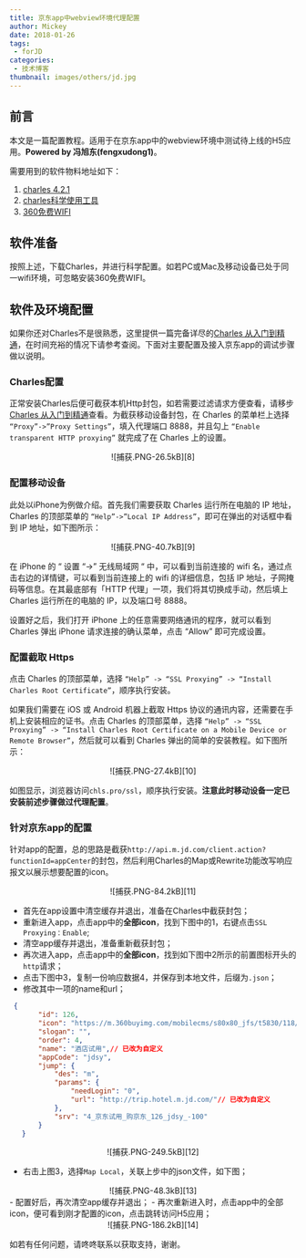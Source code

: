 ```yaml
---
title: 京东app中webview环境代理配置
author: Mickey
date: 2018-01-26
tags:
 - forJD
categories:
 - 技术博客
thumbnail: images/others/jd.jpg
---
```



## 前言

本文是一篇配置教程。适用于在京东app中的webview环境中测试待上线的H5应用。**Powered by 冯旭东(fengxudong1)**。

需要用到的软件物料地址如下：

 1. [charles 4.2.1][3] 
 2. [charles科学使用工具][4]
 3. [360免费WIFI][5]

## 软件准备

按照上述，下载Charles，并进行科学配置。如若PC或Mac及移动设备已处于同一wifi环境，可忽略安装360免费WIFI。

## 软件及环境配置

如果你还对Charles不是很熟悉，这里提供一篇完备详尽的[Charles 从入门到精通][6]，在时间充裕的情况下请参考查阅。下面对主要配置及接入京东app的调试步骤做以说明。

### Charles配置

正常安装Charles后便可截获本机Http封包，如若需要过滤请求方便查看，请移步[Charles 从入门到精通][7]查看。为截获移动设备封包，在 Charles 的菜单栏上选择 `“Proxy”->”Proxy Settings”`，填入代理端口 8888，并且勾上 `“Enable transparent HTTP proxying”` 就完成了在 Charles 上的设置。

<center>![捕获.PNG-26.5kB][8]</center>

### 配置移动设备

此处以iPhone为例做介绍。首先我们需要获取 Charles 运行所在电脑的 IP 地址，Charles 的顶部菜单的 `“Help”->”Local IP Address”`，即可在弹出的对话框中看到 IP 地址，如下图所示：

<center>![捕获.PNG-40.7kB][9]</center>
 
 在 iPhone 的 “ 设置 “->” 无线局域网 “ 中，可以看到当前连接的 wifi 名，通过点击右边的详情键，可以看到当前连接上的 wifi 的详细信息，包括 IP 地址，子网掩码等信息。在其最底部有「HTTP 代理」一项，我们将其切换成手动，然后填上 Charles 运行所在的电脑的 IP，以及端口号 8888。
 
 设置好之后，我们打开 iPhone 上的任意需要网络通讯的程序，就可以看到 Charles 弹出 iPhone 请求连接的确认菜单，点击 “Allow” 即可完成设置。
 
### 配置截取 Https

点击 Charles 的顶部菜单，选择 `“Help” -> “SSL Proxying” -> “Install Charles Root Certificate”`，顺序执行安装。

如果我们需要在 iOS 或 Android 机器上截取 Https 协议的通讯内容，还需要在手机上安装相应的证书。点击 Charles 的顶部菜单，选择 `“Help” -> “SSL Proxying” -> “Install Charles Root Certificate on a Mobile Device or Remote Browser”`，然后就可以看到 Charles 弹出的简单的安装教程。如下图所示：

<center>![捕获.PNG-27.4kB][10]</center>

如图显示，浏览器访问`chls.pro/ssl`，顺序执行安装。**注意此时移动设备一定已安装前述步骤做过代理配置**。

### 针对京东app的配置

针对app的配置，总的思路是截获`http://api.m.jd.com/client.action?functionId=appCenter`的封包，然后利用Charles的Map或Rewrite功能改写响应报文以展示想要配置的icon。

<center>![捕获.PNG-84.2kB][11]</center>

 - 首先在app设置中清空缓存并退出，准备在Charles中截获封包；
 - 重新进入app，点击app中的**全部icon**，找到下图中的1，右键点击`SSL Proxying：Enable`;
 - 清空app缓存并退出，准备重新截获封包；
 - 再次进入app，点击app中的**全部icon**，找到如下图中2所示的前置图标开头的`http`请求；
 - 点击下图中3，复制一份响应数据4，并保存到本地文件，后缀为`.json`；
 - 修改其中一项的name和url；
 
 ```json 
  {
		"id": 126,
		"icon": "https://m.360buyimg.com/mobilecms/s80x80_jfs/t5830/118/179491490/8188/42c7ec47/591dab29N24f970a9.png",
		"slogan": "",
		"order": 4,
		"name": "酒店试用",// 已改为自定义
		"appCode": "jdsy",
		"jump": {
			"des": "m",
			"params": {
				"needLogin": "0",
				"url": "http://trip.hotel.m.jd.com/"// 已改为自定义
			},
			"srv": "4_京东试用_购京东_126_jdsy_-100"
		}
	}
 ```

<center>![捕获.PNG-249.5kB][12]</center>

 - 右击上图3，选择`Map Local`，关联上步中的json文件，如下图；
 
 <center>![捕获.PNG-48.3kB][13]</center>
 - 配置好后，再次清空app缓存并退出；
 - 再次重新进入时，点击app中的全部icon，便可看到刚才配置的icon，点击跳转访问H5应用；

<center>![捕获.PNG-186.2kB][14]</center>
 
如若有任何问题，请咚咚联系以获取支持，谢谢。

  [1]: http://mickeywang.com
  [2]: https://www.zhihu.com/people/laughingHome
  [3]: https://www.charlesproxy.com/latest-release/download.do
  [4]: https://www.zzzmode.com/mytools/charles/
  [5]: http://wifi.360.cn/easy/pc
  [6]: http://blog.devtang.com/2015/11/14/charles-introduction/
  [7]: http://blog.devtang.com/2015/11/14/charles-introduction/
  [8]: http://static.zybuluo.com/MickeyWang/ass6d4cbd9xw9t4fup7fvjrf/%E6%8D%95%E8%8E%B7.PNG
  [9]: http://static.zybuluo.com/MickeyWang/geecver46yky9b6zwnzrlej9/%E6%8D%95%E8%8E%B7.PNG
  [10]: http://static.zybuluo.com/MickeyWang/b91trmynw9huyzk76dnecwq6/%E6%8D%95%E8%8E%B7.PNG
  [11]: http://static.zybuluo.com/MickeyWang/9ucpi82g4zf96uzx15h2xc0q/%E6%8D%95%E8%8E%B7.PNG
  [12]: http://static.zybuluo.com/MickeyWang/o9in5i6y5fddolo49rguang2/%E6%8D%95%E8%8E%B7.PNG
  [13]: http://static.zybuluo.com/MickeyWang/20aal1bw4paz2cfyruaa4iw5/%E6%8D%95%E8%8E%B7.PNG
  [14]: http://static.zybuluo.com/MickeyWang/tmis1sna0qwpb8s4nmos3sgh/%E6%8D%95%E8%8E%B7.PNG